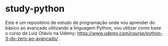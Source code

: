 # study-python
Este é um repositório de estudo de programação onde vou aprender do básico ao avançado utilizando a linguagem Python, vou utilizar como base o curso de Luiz Otávio na Udemy: https://www.udemy.com/course/python-3-do-zero-ao-avancado/ .
